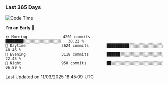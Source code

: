### Last 365 Days
<!--START_SECTION:waka-->
![Code Time](http://img.shields.io/badge/Code%20Time-805%20hrs%2058%20mins-blue)

**I'm an Early 🐤** 

```text
🌞 Morning                4201 commits        ████████░░░░░░░░░░░░░░░░░   30.22 % 
🌆 Daytime                5624 commits        ██████████░░░░░░░░░░░░░░░   40.46 % 
🌃 Evening                3118 commits        ██████░░░░░░░░░░░░░░░░░░░   22.43 % 
🌙 Night                  958 commits         ██░░░░░░░░░░░░░░░░░░░░░░░   06.89 % 
```



 Last Updated on 11/03/2025 18:45:09 UTC
<!--END_SECTION:waka-->

<!--
**BrianCurliss/BrianCurliss** is a ✨ _special_ ✨ repository because its `README.md` (this file) appears on your GitHub profile.

Here are some ideas to get you started:

- 🔭 I’m currently working on ...
- 🌱 I’m currently learning ...
- 👯 I’m looking to collaborate on ...
- 🤔 I’m looking for help with ...
- 💬 Ask me about ...
- 📫 How to reach me: ...
- 😄 Pronouns: ...
- ⚡ Fun fact: ...
-->
